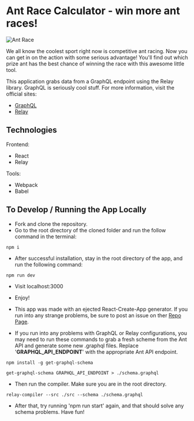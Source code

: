 # Ant Race Calculator - win more ant races!

![Ant Race](https://imgur.com/Ti2J6YX.png "Ant Race Alt")

We all know the coolest sport right now is competitive ant racing. Now you can get in on the action with some serious advantage! You'll find out which prize ant has the best chance of winning the race with this awesome little tool.

This application grabs data from a GraphQL endpoint using the Relay library. GraphQL is seriously cool stuff. For more information, visit the official sites:

* [GraphQL](https://www.graphql.com/)
* [Relay](https://facebook.github.io/relay/)

## Technologies

Frontend:
* React
* Relay

Tools:
* Webpack
* Babel

## To Develop / Running the App Locally

* Fork and clone the repository.
* Go to the root directory of the cloned folder and run the follow command in the terminal:
```
npm i 
```
* After successful installation, stay in the root directory of the app, and run the following command:

```
npm run dev
```
* Visit localhost:3000 

* Enjoy!

* This app was made with an ejected React-Create-App generator. If you run into any strange problems, be sure to post an issue on ther [Repo Page](https://github.com/facebookincubator/create-react-app).

* If you run into any problems with GraphQL or Relay configurations, you may need to run these commands to grab a fresh scheme from the Ant API and generate some new .graphql files. Replace '__GRAPHQL_API_ENDPOINT__' with the appropriate Ant API endpoint.

```
npm install -g get-graphql-schema 

get-graphql-schema GRAPHQL_API_ENDPOINT > ./schema.graphql 
```
* Then run the compiler. Make sure you are in the root directory.

```
relay-compiler --src ./src --schema ./schema.graphql
```

* After that, try running 'npm run start' again, and that should solve any schema problems. Have fun!







